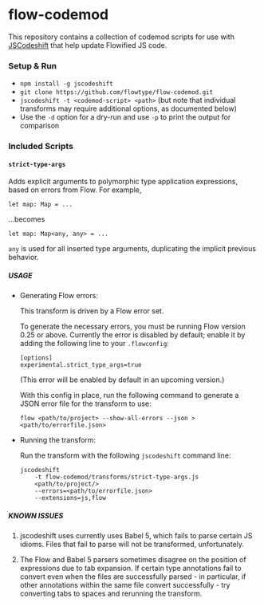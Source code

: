 # flow-codemod

This repository contains a collection of codemod scripts for use with
[JSCodeshift](https://github.com/facebook/jscodeshift) that help update
Flowified JS code.

### Setup & Run

  * `npm install -g jscodeshift`
  * `git clone https://github.com/flowtype/flow-codemod.git`
  * `jscodeshift -t <codemod-script> <path>`
	(but note that individual transforms may require additional options, as documented below)
  * Use the `-d` option for a dry-run and use `-p` to print the output for comparison

### Included Scripts

#### `strict-type-args`

Adds explicit arguments to polymorphic type application expressions,
based on errors from Flow. For example,

```
let map: Map = ...
```

...becomes

```
let map: Map<any, any> = ...
```

`any` is used for all inserted type arguments, duplicating the implicit
previous behavior.

##### USAGE

*	Generating Flow errors:

	This transform is driven by a Flow error set.

	To generate the necessary errors, you must be running Flow version 0.25
	or above. Currently the error is disabled by default; enable it by adding
	the following line to your `.flowconfig`:

	```
	[options]
	experimental.strict_type_args=true
	```

    (This error will be enabled by default in an upcoming version.)

	With this config in place, run the following command to generate a JSON
	error file for the transform to use:

	```
	flow <path/to/project> --show-all-errors --json > <path/to/errorfile.json>
	```

*	Running the transform:

	Run the transform with the following `jscodeshift` command line:

	```
	jscodeshift
		-t flow-codemod/transforms/strict-type-args.js
		<path/to/project/>
		--errors=<path/to/errorfile.json>
		--extensions=js,flow
	```

##### KNOWN ISSUES

1. jscodeshift uses currently uses Babel 5, which fails to parse certain JS idioms.
Files that fail to parse will not be transformed, unfortunately.

2. The Flow and Babel 5 parsers sometimes disagree on the position of expressions
due to tab expansion. If certain type annotations fail to convert even when the
files are successfully parsed - in particular, if other annotations within the
same file convert successfully - try converting tabs to spaces and rerunning the
transform.
